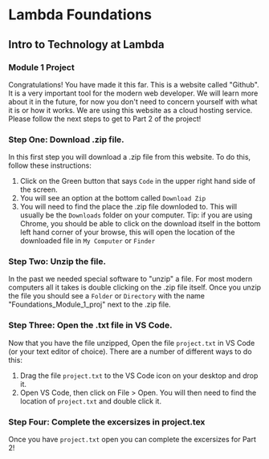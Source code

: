 # Lambda Foundations

## Intro to Technology at Lambda

### Module 1 Project

Congratulations! You have made it this far. This is a website called "Github". It is a very important tool for the modern web developer. We will learn more about it in the future, for now you don't need to concern yourself with what it is or how it works. We are using this website as a cloud hosting service. Please follow the next steps to get to Part 2 of the project!

### Step One: Download .zip file.

In this first step you will download a .zip file from this website. To do this, follow these instructions:

1. Click on the Green button that says `Code` in the upper right hand side of the screen.
2. You will see an option at the bottom called `Download Zip`
3. You will need to find the place the .zip file downloded to. This will usually be the `Downloads` folder on your computer. Tip: if you are using Chrome, you should be able to click on the download itself in the bottom left hand corner of your browse, this will open the location of the downloaded file in `My Computer` or `Finder`

### Step Two: Unzip the file.

In the past we needed special software to "unzip" a file. For most modern computers all it takes is double clicking on the .zip file itself. Once you unzip the file you should see a `Folder` or `Directory` with the name "Foundations_Module_1_proj" next to the .zip file.

### Step Three: Open the .txt file in VS Code.

Now that you have the file unzipped, Open the file `project.txt` in VS Code (or your text editor of choice). There are a number of different ways to do this:

1. Drag the file `project.txt` to the VS Code icon on your desktop and drop it.
2. Open VS Code, then click on File > Open. You will then need to find the location of `project.txt` and double click it.

### Step Four: Complete the excersizes in project.tex

Once you have `project.txt` open you can complete the excersizes for Part 2!
